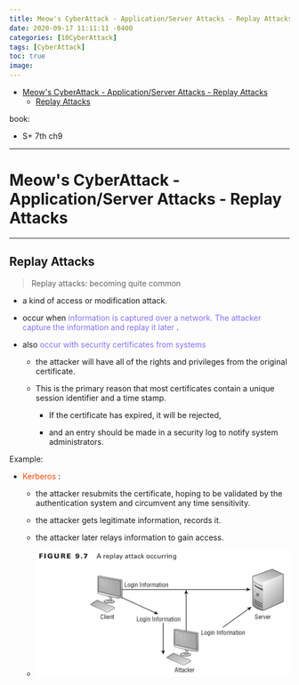 ```yaml
---
title: Meow's CyberAttack - Application/Server Attacks - Replay Attacks
date: 2020-09-17 11:11:11 -0400
categories: [10CyberAttack]
tags: [CyberAttack]
toc: true
image:
---
```


- [Meow's CyberAttack - Application/Server Attacks - Replay Attacks](#meows-cyberattack---applicationserver-attacks---replay-attacks)
  - [Replay Attacks](#replay-attacks)

book:
- S+ 7th ch9

---

# Meow's CyberAttack - Application/Server Attacks - Replay Attacks

---

## Replay Attacks

> Replay attacks: becoming quite common

- a kind of access or modification attack.

- occur when <font color=LightSlateBlue> information is captured over a network. The attacker capture the information and replay it later </font>.

- also <font color=LightSlateBlue> occur with security certificates from systems </font>

  - the attacker will have all of the rights and privileges from the original certificate.

  - This is the primary reason that most certificates contain a unique session identifier and a time stamp.

    - If the certificate has expired, it will be rejected,

    - and an entry should be made in a security log to notify system administrators.



Example:

- <font color=OrangeRed> Kerberos </font>:

  - the attacker resubmits the certificate, hoping to be validated by the authentication system and circumvent any time sensitivity.

  - the attacker gets legitimate information, records it.

  - the attacker later relays information to gain access.

  - ![Pasted Graphic 4](/assets/img/Pasted%20Graphic%204_kqpjk952x.png)
